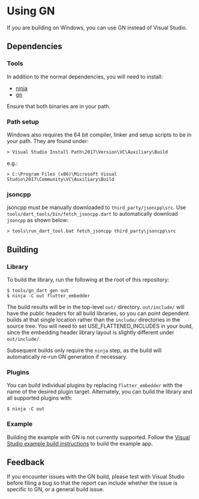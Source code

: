# Using GN

If you are building on Windows, you can use GN instead of Visual Studio.

## Dependencies

### Tools

In addition to the normal dependencies, you will need to install:
* [ninja](https://github.com/ninja-build/ninja/wiki/Pre-built-Ninja-packages)
* [gn](https://gn.googlesource.com/gn/)

Ensure that both binaries are in your path.

### Path setup

Windows also requires the 64 bit compiler, linker and setup scripts to be in
your path. They are found under:

```
> Visual Studio Install Path\2017\Version\VC\Auxiliary\Build
```

e.g.:

```
> C:\Program Files (x86)\Microsoft Visual Studio\2017\Community\VC\Auxiliary\Build
```

### jsoncpp

jsoncpp must be manually downloaded to
`third_party/jsoncpp\src`. Use
`tools/dart_tools/bin/fetch_jsoncpp.dart` to automatically download `jsoncpp`
as shown below:

```
> tools\run_dart_tool.bat fetch_jsoncpp third_party\jsoncpp\src
```

## Building

### Library

To build the library, run the following at the root of this repository:

```
$ tools/gn_dart gen out
$ ninja -C out flutter_embedder
```

The build results will be in the top-level `out/` directory. `out/include/` will
have the public headers for all build libraries, so you can point dependent
builds at that single location rather than the `include/` directories in the
source tree. You will need to set USE\_FLATTENED\_INCLUDES in your build, since
the embedding header library layout is slightly different under `out/include/`.

Subsequent builds only require the `ninja` step, as the build will automatically
re-run GN generation if necessary.

### Plugins

You can build individual plugins by replacing `flutter_embedder` with the name
of the desired plugin target. Alternately, you can build the library and all
supported plugins with:

```
$ ninja -C out
```

### Example

Building the example with GN is not currently supported. Follow the [Visual
Studio example build instructions](../example/README.md) to build the example
app.

## Feedback

If you encounter issues with the GN build, please test with Visual
Studio before filing a bug so that the report can include whether the issue is
specific to GN, or a general build issue.
